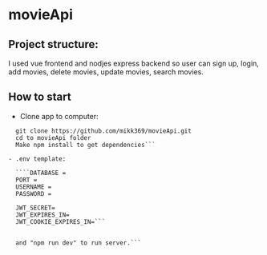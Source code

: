 # movieApi

## Project structure:

I used vue frontend and nodjes express backend so user can sign up, login,
add movies, delete movies, update movies, search movies.

## How to start

- Clone app to computer:

`````
  git clone https://github.com/mikk369/movieApi.git
  cd to movieApi folder
  Make npm install to get dependencies```

- .env template:

  ````DATABASE =
  PORT =
  USERNAME =
  PASSWORD =

  JWT_SECRET=
  JWT_EXPIRES_IN=
  JWT_COOKIE_EXPIRES_IN=```


`````

````Split terminal and run "npm run serve" to start client side
  and "npm run dev" to run server.```
````
